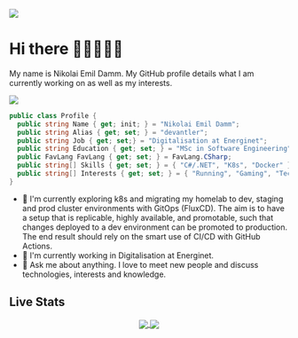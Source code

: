 ![](https://komarev.com/ghpvc/?username=devantler)

# Hi there 👨🏻‍💻🤘🏻

My name is Nikolai Emil Damm. My GitHub profile details what I am currently working on as well as my interests.

<img src="https://github.com/devantler/devantler/assets/26203420/60c5ee86-ce7e-4962-b459-e40d991589f1"></td>

```csharp
public class Profile {
  public string Name { get; init; } = "Nikolai Emil Damm";
  public string Alias { get; set; } = "devantler";
  public string Job { get; set;} = "Digitalisation at Energinet";
  public string Education { get; set; } = "MSc in Software Engineering";
  public FavLang FavLang { get; set; } = FavLang.CSharp;
  public string[] Skills { get; set; } = { "C#/.NET", "K8s", "Docker" };
  public string[] Interests { get; set; } = { "Running", "Gaming", "Technology" };
}
```

- 🌱 I'm currently exploring k8s and migrating my homelab to dev, staging and prod cluster environments with GitOps (FluxCD). The aim is to have a setup that is replicable, highly available, and promotable, such that changes deployed to a dev environment can be promoted to production. The end result should rely on the smart use of CI/CD with GitHub Actions.
- 🔭 I'm currently working in Digitalisation at Energinet.
- 💬 Ask me about anything. I love to meet new people and discuss technologies, interests and knowledge.

## Live Stats

<div align="center">
  <a href="https://github.com/anuraghazra/github-readme-stats">
    <img align="center" src="https://github-readme-stats-pt7yj2vy3-devantler.vercel.app/api/top-langs/?username=devantler&theme=dark&langs_count=8&layout=compact&role=OWNER,COLLABORATOR&&exclude_repo=software-engineering-f22-shared" />
  </a>
  <a href="https://github.com/anuraghazra/github-readme-stats">
    <img align="center" src="https://github-readme-stats-pt7yj2vy3-devantler.vercel.app/api?username=devantler&show_icons=true&theme=tokyonight&count_private=true&include_all_commits=true&role=OWNER,COLLABORATOR"/>
</div>
